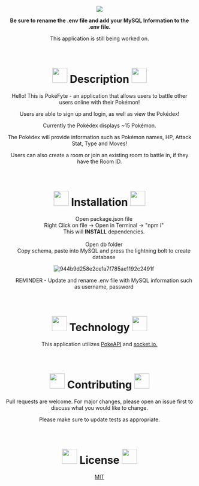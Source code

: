 
<p align='center'>
<img src='https://user-images.githubusercontent.com/79331471/117036861-7d922380-accb-11eb-8fe0-5107d99731a7.png'/>
</p>

<p align='center'>   <strong>Be sure to rename the .env file and add your MySQL Information to the .env file. </strong></p>
<p align='center'>   This application is still being worked on.</p>

<br>

<h1 align='center'><img src='https://veekun.com/dex/media/pokemon/global-link/8.png' height=40px/> Description <img src='https://veekun.com/dex/media/pokemon/global-link/123.png' height=40px/></h1>

<p align='center'>Hello! This is PokéFyte - an application that allows users to battle other users online with their Pokémon! 
<br>
<p align='center'>Users are able to sign up and login, as well as view the Pokédex!
<p align='center'>Currently the Pokédex displays ~15 Pokémon.
</p>
<p align='center'>The Pokédex will provide information such as Pokémon names, HP, Attack Stat, Type and Moves!
<p align='center'>Users can also create a room or join an existing room to battle in, if they have the Room ID.
</p>




<br>

<h1 align='center'><img src='https://veekun.com/dex/media/pokemon/global-link/56.png' height=40px/> Installation <img src='https://veekun.com/dex/media/pokemon/global-link/59.png' height=40px/></h1>

<ul align='center'>
Open package.json file<br>
Right Click on file -> Open in Terminal -> "npm i"<br>
This will <strong>INSTALL</strong> dependencies.<br>
<br>
Open db folder<br>
Copy schema, paste into MySQL and press the lightning bolt to create database<br>

![944b9d258e2ce1a7f785ae1192c2491f](https://user-images.githubusercontent.com/79331471/116625009-8a4efa00-a90e-11eb-933b-ba945cb7c330.png)
<br>

REMINDER - Update and rename .env file with MySQL information such as username, password
<br>
</ul>

<br>

<h1 align='center'><img src='https://veekun.com/dex/media/pokemon/global-link/43.png' height=40px/> Technology <img src='https://veekun.com/dex/media/pokemon/global-link/21.png' height=40px/></h1>
<p align='center'>This application utilizes <a href="https://pokeapi.co/">PokeAPI</a> and <a href="https://socket.io/">socket.io.</a>
</p>

<br>

<h1 align='center'><img src='https://veekun.com/dex/media/pokemon/global-link/114.png' height=40px/> Contributing <img src='https://veekun.com/dex/media/pokemon/global-link/110.png' height=40px/></h1>
<p align='center'>
Pull requests are welcome. For major changes, please open an issue first to discuss what you would like to change.</p>
<p align='center'>
Please make sure to update tests as appropriate.
</p>

<br>





<h1 align='center'><img src='https://veekun.com/dex/media/pokemon/global-link/87.png' height=40px/> License <img src='https://veekun.com/dex/media/pokemon/global-link/69.png' height=40px/></h1>
<p align='center'>
<a href="https://choosealicense.com/licenses/mit/">MIT</a>

</p>

